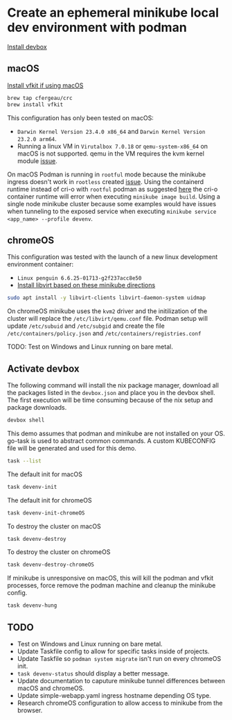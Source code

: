 # Create an ephemeral minikube local dev environment with podman

[Install devbox](https://www.jetify.com/devbox/docs/installing_devbox/)

## macOS

[Install vfkit if using macOS](https://github.com/NixOS/nixpkgs/issues/305868)

```bash
brew tap cfergeau/crc
brew install vfkit
```

This configuration has only been tested on macOS:
* `Darwin Kernel Version 23.4.0 x86_64` and `Darwin Kernel Version 23.2.0 arm64`.
* Running a linux VM in `Virutalbox 7.0.18` or `qemu-system-x86_64` on macOS is not supported. qemu in the VM requires the kvm kernel module [issue](https://github.com/containers/podman/issues/19138).

On macOS Podman is running in `rootful` mode because the minikube ingress doesn't work in `rootless` created [issue](https://github.com/kubernetes/minikube/issues/18978). Using the containerd runtime instead of cri-o with `rootful` podman as suggested [here](https://minikube.sigs.k8s.io/docs/drivers/podman/) the cri-o container runtime will error when executing `minikube image build`. Using a single node minikube cluster because some examples would have issues when tunneling to the exposed service when executing `minikube service <app_name> --profile devenv`.

## chromeOS

This configuration was tested with the launch of a new linux development environment container:
* `Linux penguin 6.6.25-01713-g2f237acc8e50`
* [Install libvirt based on these minikube directions](https://richrose.dev/posts/chromeos/productivity/chromeos-minikube/)

```bash
sudo apt install -y libvirt-clients libvirt-daemon-system uidmap
```

On chromeOS minikube uses the `kvm2` driver and the initilization of the cluster will replace the `/etc/libvirt/qemu.conf` file.
Podman setup will update `/etc/subuid` and `/etc/subgid` and create the file `/etc/containers/policy.json` and `/etc/containers/registries.conf`

TODO: Test on Windows and Linux running on bare metal.

## Activate devbox

The following command will install the nix package manager, download all the packages listed in the `devbox.json` and place you in the devbox shell. The first execution will be time consuming because of the nix setup and package downloads.

```bash
devbox shell
```

This demo assumes that podman and minikube are not installed on your OS. go-task is used to abstract common commands. A custom KUBECONFIG file will be generated and used for this demo.

```bash
task --list
```

The default init for macOS

```bash
task devenv-init
```

The default init for chromeOS

```bash
task devenv-init-chromeOS
```

To destroy the cluster on macOS

```bash
task devenv-destroy
```

To destroy the cluster on chromeOS
```bash
task devenv-destroy-chromeOS
```

If minikube is unresponsive on macOS, this will kill the podman and vfkit processes, force remove the podman machine and cleanup the minikube config.

```bash
task devenv-hung
```

## TODO

* Test on Windows and Linux running on bare metal.
* Update Taskfile config to allow for specific tasks inside of projects.
* Update Taskfile so `podman system migrate` isn't run on every chromeOS init.
* `task devenv-status` should display a better message.
* Update documentation to caputure minikube tunnel differences between macOS and chromeOS.
* Update simple-webapp.yaml ingress hostname depending OS type.
* Research chromeOS configuration to allow access to minikube from the browser.
